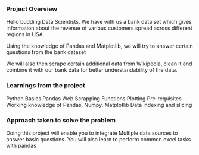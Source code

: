 ### Project Overview

 Hello budding Data Scientists. We have with us a bank data set which gives information about the revenue of various customers spread across different regions in USA.

Using the knowledge of Pandas and Matplotlib, we will try to answer certain questions from the bank dataset

We will also then scrape certain additional data from Wikipedia, clean it and combine it with our bank data for better understandability of the data.


### Learnings from the project

 Python Basics Pandas Web Scrapping Functions Plotting Pre-requisites Working knowledge of Pandas, Numpy, Matplotlib Data indexing and slicing


### Approach taken to solve the problem

 Doing this project will enable you to integrate Multiple data sources to answer basic questions. You will also learn to perform common excel tasks with pandas


